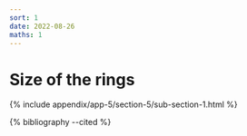 ```yaml
---
sort: 1
date: 2022-08-26
maths: 1
---
```


# Size of the rings

{% include appendix/app-5/section-5/sub-section-1.html %}

{% bibliography --cited %}

